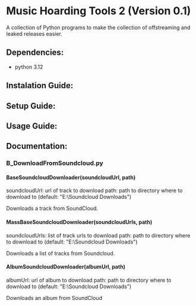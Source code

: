 # Music Hoarding Tools 2 (Version 0.1)

A collection of Python programs to make the collection of offstreaming and leaked releases easier.

## Dependencies:
- python 3.12
## Instalation Guide:

## Setup Guide:

## Usage Guide:
## Documentation:
### B_DownloadFromSoundcloud.py
#### BaseSoundcloudDownloader(soundcloudUrl, path)
soundcloudUrl: url of track to download
path: path to directory where to download to (default: "E:\Soundcloud Downloads")

Downloads a track from SoundCloud.

#### MassBaseSoundcloudDownloader(soundcloudUrls, path)
soundcloudUrls: list of track urls to download
path: path to directory where to download to (default: "E:\Soundcloud Downloads")

Downloads a list of tracks from Soundcloud.

#### AlbumSoundcloudDownloader(albumUrl, path)
albumUrl: url of album to download
path: path to directory where to download to (default: "E:\Soundcloud Downloads")

Downloads an album from SoundCloud

